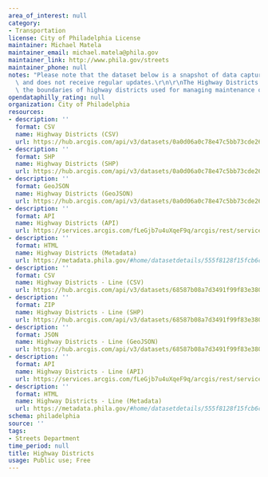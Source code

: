```yaml
---
area_of_interest: null
category:
- Transportation
license: City of Philadelphia License
maintainer: Michael Matela
maintainer_email: michael.matela@phila.gov
maintainer_link: http://www.phila.gov/streets
maintainer_phone: null
notes: "Please note that the dataset below is a snapshot of data captured at one time\
  \ and does not receive regular updates.\r\n\r\nThe Highway Districts dataset shows\
  \ the boundaries of highway districts used for managing maintenance of roads. "
opendataphilly_rating: null
organization: City of Philadelphia
resources:
- description: ''
  format: CSV
  name: Highway Districts (CSV)
  url: https://hub.arcgis.com/api/v3/datasets/0a0d06a0c78e47c5bb73cde26630db07_0/downloads/data?format=csv&spatialRefId=2272&where=1%3D1
- description: ''
  format: SHP
  name: Highway Districts (SHP)
  url: https://hub.arcgis.com/api/v3/datasets/0a0d06a0c78e47c5bb73cde26630db07_0/downloads/data?format=shp&spatialRefId=2272&where=1%3D1
- description: ''
  format: GeoJSON
  name: Highway Districts (GeoJSON)
  url: https://hub.arcgis.com/api/v3/datasets/0a0d06a0c78e47c5bb73cde26630db07_0/downloads/data?format=geojson&spatialRefId=4326&where=1%3D1
- description: ''
  format: API
  name: Highway Districts (API)
  url: https://services.arcgis.com/fLeGjb7u4uXqeF9q/arcgis/rest/services/Highway_Districts/FeatureServer/0/query?outFields=*&where=1%3D1
- description: ''
  format: HTML
  name: Highway Districts (Metadata)
  url: https://metadata.phila.gov/#home/datasetdetails/555f8128f15fcb6c6ed440ff/representationdetails/55438a7e9b989a05172d0cef
- description: ''
  format: CSV
  name: Highway Districts - Line (CSV)
  url: https://hub.arcgis.com/api/v3/datasets/68587b08a7d3491f99f83e380d85403c_0/downloads/data?format=csv&spatialRefId=2272&where=1%3D1
- description: ''
  format: ZIP
  name: Highway Districts - Line (SHP)
  url: https://hub.arcgis.com/api/v3/datasets/68587b08a7d3491f99f83e380d85403c_0/downloads/data?format=shp&spatialRefId=2272&where=1%3D1
- description: ''
  format: JSON
  name: Highway Districts - Line (GeoJSON)
  url: https://hub.arcgis.com/api/v3/datasets/68587b08a7d3491f99f83e380d85403c_0/downloads/data?format=geojson&spatialRefId=4326&where=1%3D1
- description: ''
  format: API
  name: Highway Districts - Line (API)
  url: https://services.arcgis.com/fLeGjb7u4uXqeF9q/arcgis/rest/services/Highway_Districts_arc/FeatureServer/0/query?outFields=*&where=1%3D1
- description: ''
  format: HTML
  name: Highway Districts - Line (Metadata)
  url: https://metadata.phila.gov/#home/datasetdetails/555f8128f15fcb6c6ed440ff/representationdetails/5571b1b2e4fb1d91393c2134/
schema: philadelphia
source: ''
tags:
- Streets Department
time_period: null
title: Highway Districts
usage: Public use; Free
---
```

